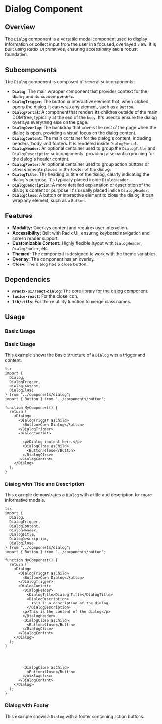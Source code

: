 # Dialog Component
## Overview


The `Dialog` component is a versatile modal component used to display information or collect input from the user in a focused, overlayed view. It is built using Radix UI primitives, ensuring accessibility and a robust foundation.

## Subcomponents

The `Dialog` component is composed of several subcomponents:

-   **`Dialog`**: The main wrapper component that provides context for the dialog and its subcomponents.
-   **`DialogTrigger`**: The button or interactive element that, when clicked, opens the dialog. It can wrap any element, such as a `Button`.
-   **`DialogPortal`**: A component that renders its children outside of the main DOM tree, typically at the end of the `body`. It's used to ensure the dialog overlays everything else on the page.
-   **`DialogOverlay`**: The backdrop that covers the rest of the page when the dialog is open, providing a visual focus on the dialog content.
-   **`DialogContent`**: The main container for the dialog's content, including headers, body, and footers. It is rendered inside `DialogPortal`.
-   **`DialogHeader`**: An optional container used to group the `DialogTitle` and `DialogDescription` subcomponents, providing a semantic grouping for the dialog's header content.
-   **`DialogFooter`**: An optional container used to group action buttons or other elements placed in the footer of the dialog.
-   **`DialogTitle`**: The heading or title of the dialog, clearly indicating the dialog's purpose. It's typically placed inside `DialogHeader`.
-   **`DialogDescription`**: A more detailed explanation or description of the dialog's content or purpose. It's usually placed inside `DialogHeader`.
-   **`DialogClose`**: A button or interactive element to close the dialog. It can wrap any element, such as a `Button`.

## Features

-   **Modality:** Overlays content and requires user interaction.
-   **Accessibility:** Built with Radix UI, ensuring keyboard navigation and screen reader support.
-   **Customizable Content:** Highly flexible layout with `DialogHeader`, `DialogFooter`, etc.
-   **Themed**: The component is designed to work with the theme variables.
-   **Overlay**: The component has an overlay.
- **Close**: The dialog has a close button.

## Dependencies

-   **`@radix-ui/react-dialog`**: The core library for the dialog component.
-   **`lucide-react`**: For the close icon.
-   **`lib/utils`**: For the `cn` utility function to merge class names.

## Usage
### Basic Usage

### Basic Usage

This example shows the basic structure of a `Dialog` with a trigger and content.
```
tsx
import {
  Dialog,
  DialogTrigger,
  DialogContent,
  DialogClose
} from "../components/dialog";
import { Button } from "../components/button";

function MyComponent() {
  return (
    <Dialog>
      <DialogTrigger asChild>
        <Button>Open Dialog</Button>
      </DialogTrigger>
      <DialogContent>

        <p>Dialog content here.</p>
        <DialogClose asChild>
          <Button>Close</Button>
        </DialogClose>
      </DialogContent>
    </Dialog>
  );
}

```
### Dialog with Title and Description

This example demonstrates a `Dialog` with a title and description for more informative modals.
```
tsx
import {
  Dialog,
  DialogTrigger,
  DialogContent,
  DialogHeader,
  DialogTitle,
  DialogDescription,
  DialogClose
} from "../components/dialog";
import { Button } from "../components/button";

function MyComponent() {
  return (
    <Dialog>
      <DialogTrigger asChild>
        <Button>Open Dialog</Button>
      </DialogTrigger>
      <DialogContent>
        <DialogHeader>
          <DialogTitle>Dialog Title</DialogTitle>
          <DialogDescription>
            This is a description of the dialog.
          </DialogDescription>
        <p>This is the content of the dialog</p>
        </DialogHeader>
        <DialogClose asChild>
          <Button>Close</Button>
        </DialogClose>
      </DialogContent>
    </Dialog>
  );
}




        <DialogClose asChild>
          <Button>Close</Button>
        </DialogClose>
      </DialogContent>
    </Dialog>
  );
}
```
### Dialog with Footer

This example shows a `Dialog` with a footer containing action buttons.